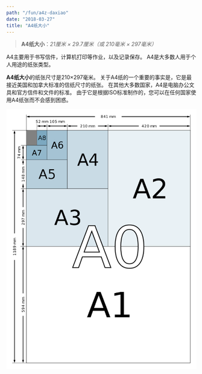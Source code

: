 ```yaml
---
path: "/fun/a4z-daxiao"
date: "2018-03-27"
title: "A4纸大小"
---
```


> **A4纸大小**：*21厘米 × 29.7厘米（或 210毫米 × 297毫米）*   
   
A4主要用于书写信件，计算机打印等作业，以及记录保存。 A4是大多数人用于个人用途的纸张类型。   

**A4纸大小**的纸张尺寸是210×297毫米。 关于A4纸的一个重要的事实是，它是最接近美国和加拿大标准的信纸尺寸的纸张。 在其他大多数国家，A4是电脑办公文具和官方信件和文件的标准。 由于它是根据ISO标准制作的，您可以在任何国家使用A4纸张而不会感到困惑。   
   
![A4纸大小](/img/a_size_illustration2.png)

